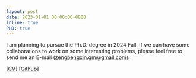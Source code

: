 ```yaml
---
layout: post
date: 2023-01-01 00:00:00+0800
inline: true
PHD: true
---
```

I am planning to pursue the Ph.D. degree in 2024 Fall. If we can have some collaborations to work on some interesting problems, please feel free to send me an E-mail ([zengpengxin.gm@gmail.com](mailto:zengpengxin.gm@gmail.com)). 

 [[CV]](https://github.com/PengxinZeng/PengxinZeng.github.io/blob/master/CV_Pengxin_SichuanUniversity.pdf) [[Github]](https://github.com/PengxinZeng?tab=repositories)
